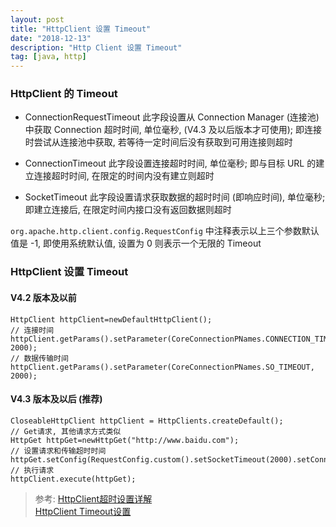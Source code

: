 ```yaml
---
layout: post
title: "HttpClient 设置 Timeout"
date: "2018-12-13"
description: "Http Client 设置 Timeout"
tag: [java, http]
---
```


### HttpClient 的 Timeout
- ConnectionRequestTimeout
此字段设置从 Connection Manager (连接池) 中获取 Connection 超时时间, 单位毫秒, (V4.3 及以后版本才可使用); 即连接时尝试从连接池中获取, 若等待一定时间后没有获取到可用连接则超时

- ConnectionTimeout
此字段设置连接超时时间, 单位毫秒; 即与目标 URL 的建立连接超时时间, 在限定的时间内没有建立则超时
- SocketTimeout
此字段设置请求获取数据的超时时间 (即响应时间), 单位毫秒; 即建立连接后, 在限定时间内接口没有返回数据则超时

`org.apache.http.client.config.RequestConfig` 中注释表示以上三个参数默认值是 -1, 即使用系统默认值, 设置为 0 则表示一个无限的 Timeout

### HttpClient 设置 Timeout

#### V4.2 版本及以前
```
HttpClient httpClient=newDefaultHttpClient();
// 连接时间
httpClient.getParams().setParameter(CoreConnectionPNames.CONNECTION_TIMEOUT, 2000);
// 数据传输时间
httpClient.getParams().setParameter(CoreConnectionPNames.SO_TIMEOUT, 2000);
```

#### V4.3 版本及以后 (推荐)
```
CloseableHttpClient httpClient = HttpClients.createDefault();
// Get请求, 其他请求方式类似
HttpGet httpGet=newHttpGet("http://www.baidu.com");
// 设置请求和传输超时时间
httpGet.setConfig(RequestConfig.custom().setSocketTimeout(2000).setConnectTimeout(2000).build());
// 执行请求
httpClient.execute(httpGet);
```

> 参考:
[HttpClient超时设置详解](https://blog.csdn.net/u011191463/article/details/78664896)  
[HttpClient Timeout设置](https://my.oschina.net/dabird/blog/842433)
